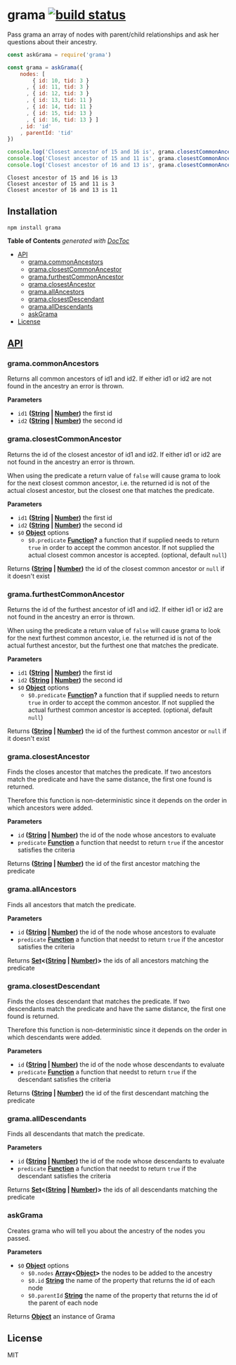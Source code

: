 # grama [![build status](https://secure.travis-ci.org/nodesource/grama.png?branch=master)](http://travis-ci.org/nodesource/grama)

Pass grama an array of nodes with parent/child relationships and ask her questions about their ancestry.

```js
const askGrama = require('grama')

const grama = askGrama({
    nodes: [
        { id: 10, tid: 3 }
      , { id: 11, tid: 3 }
      , { id: 12, tid: 3 }
      , { id: 13, tid: 11 }
      , { id: 14, tid: 11 }
      , { id: 15, tid: 13 }
      , { id: 16, tid: 13 } ]
    , id: 'id'
    , parentId: 'tid'
})

console.log('Closest ancestor of 15 and 16 is', grama.closestCommonAncestor(15, 16))
console.log('Closest ancestor of 15 and 11 is', grama.closestCommonAncestor(15, 11))
console.log('Closest ancestor of 16 and 13 is', grama.closestCommonAncestor(16, 13))
```

    Closest ancestor of 15 and 16 is 13
    Closest ancestor of 15 and 11 is 3
    Closest ancestor of 16 and 13 is 11

## Installation

    npm install grama

<!-- START doctoc generated TOC please keep comment here to allow auto update -->
<!-- DON'T EDIT THIS SECTION, INSTEAD RE-RUN doctoc TO UPDATE -->
**Table of Contents**  *generated with [DocToc](https://github.com/thlorenz/doctoc)*

- [API](#api)
  - [grama.commonAncestors](#gramacommonancestors)
  - [grama.closestCommonAncestor](#gramaclosestcommonancestor)
  - [grama.furthestCommonAncestor](#gramafurthestcommonancestor)
  - [grama.closestAncestor](#gramaclosestancestor)
  - [grama.allAncestors](#gramaallancestors)
  - [grama.closestDescendant](#gramaclosestdescendant)
  - [grama.allDescendants](#gramaalldescendants)
  - [askGrama](#askgrama)
- [License](#license)

<!-- END doctoc generated TOC please keep comment here to allow auto update -->

## [API](https://nodesource.github.io/grama)

<!-- Generated by documentation.js. Update this documentation by updating the source code. -->

### grama.commonAncestors

Returns all common ancestors of id1 and id2.
If either id1 or id2 are not found in the ancestry an error is thrown.

**Parameters**

-   `id1` **([String](https://developer.mozilla.org/en-US/docs/Web/JavaScript/Reference/Global_Objects/String) \| [Number](https://developer.mozilla.org/en-US/docs/Web/JavaScript/Reference/Global_Objects/Number))** the first id
-   `id2` **([String](https://developer.mozilla.org/en-US/docs/Web/JavaScript/Reference/Global_Objects/String) \| [Number](https://developer.mozilla.org/en-US/docs/Web/JavaScript/Reference/Global_Objects/Number))** the second id

### grama.closestCommonAncestor

Returns the id of the closest ancestor of id1 and id2.
If either id1 or id2 are not found in the ancestry an error is thrown.

When using the predicate a return value of `false` will cause grama to look
for the next closest common ancestor, i.e. the returned id is not of the actual
closest ancestor, but the closest one that matches the predicate.

**Parameters**

-   `id1` **([String](https://developer.mozilla.org/en-US/docs/Web/JavaScript/Reference/Global_Objects/String) \| [Number](https://developer.mozilla.org/en-US/docs/Web/JavaScript/Reference/Global_Objects/Number))** the first id
-   `id2` **([String](https://developer.mozilla.org/en-US/docs/Web/JavaScript/Reference/Global_Objects/String) \| [Number](https://developer.mozilla.org/en-US/docs/Web/JavaScript/Reference/Global_Objects/Number))** the second id
-   `$0` **[Object](https://developer.mozilla.org/en-US/docs/Web/JavaScript/Reference/Global_Objects/Object)** options
    -   `$0.predicate` **[Function](https://developer.mozilla.org/en-US/docs/Web/JavaScript/Reference/Statements/function)?** a function that if supplied needs to
         return `true` in order to accept the common ancestor.
         If not supplied the actual closest common ancestor is accepted. (optional, default `null`)

Returns **([String](https://developer.mozilla.org/en-US/docs/Web/JavaScript/Reference/Global_Objects/String) \| [Number](https://developer.mozilla.org/en-US/docs/Web/JavaScript/Reference/Global_Objects/Number))** the id of the closest common ancestor or `null` if it doesn't exist

### grama.furthestCommonAncestor

Returns the id of the furthest ancestor of id1 and id2.
If either id1 or id2 are not found in the ancestry an error is thrown.

When using the predicate a return value of `false` will cause grama to look
for the next furthest common ancestor, i.e. the returned id is not of the actual
furthest ancestor, but the furthest one that matches the predicate.

**Parameters**

-   `id1` **([String](https://developer.mozilla.org/en-US/docs/Web/JavaScript/Reference/Global_Objects/String) \| [Number](https://developer.mozilla.org/en-US/docs/Web/JavaScript/Reference/Global_Objects/Number))** the first id
-   `id2` **([String](https://developer.mozilla.org/en-US/docs/Web/JavaScript/Reference/Global_Objects/String) \| [Number](https://developer.mozilla.org/en-US/docs/Web/JavaScript/Reference/Global_Objects/Number))** the second id
-   `$0` **[Object](https://developer.mozilla.org/en-US/docs/Web/JavaScript/Reference/Global_Objects/Object)** options
    -   `$0.predicate` **[Function](https://developer.mozilla.org/en-US/docs/Web/JavaScript/Reference/Statements/function)?** a function that if supplied needs to
         return `true` in order to accept the common ancestor.
         If not supplied the actual furthest common ancestor is accepted. (optional, default `null`)

Returns **([String](https://developer.mozilla.org/en-US/docs/Web/JavaScript/Reference/Global_Objects/String) \| [Number](https://developer.mozilla.org/en-US/docs/Web/JavaScript/Reference/Global_Objects/Number))** the id of the furthest common ancestor or `null` if it doesn't exist

### grama.closestAncestor

Finds the closes ancestor that matches the predicate.
If two ancestors match the predicate and have the same distance, the
first one found is returned.

Therefore this function is non-deterministic since it depends on the order
in which ancestors were added.

**Parameters**

-   `id` **([String](https://developer.mozilla.org/en-US/docs/Web/JavaScript/Reference/Global_Objects/String) \| [Number](https://developer.mozilla.org/en-US/docs/Web/JavaScript/Reference/Global_Objects/Number))** the id of the node whose ancestors to evaluate
-   `predicate` **[Function](https://developer.mozilla.org/en-US/docs/Web/JavaScript/Reference/Statements/function)** a function that needst to return `true` if the
    ancestor satisfies the criteria

Returns **([String](https://developer.mozilla.org/en-US/docs/Web/JavaScript/Reference/Global_Objects/String) \| [Number](https://developer.mozilla.org/en-US/docs/Web/JavaScript/Reference/Global_Objects/Number))** the id of the first ancestor matching the predicate

### grama.allAncestors

Finds all ancestors that match the predicate.

**Parameters**

-   `id` **([String](https://developer.mozilla.org/en-US/docs/Web/JavaScript/Reference/Global_Objects/String) \| [Number](https://developer.mozilla.org/en-US/docs/Web/JavaScript/Reference/Global_Objects/Number))** the id of the node whose ancestors to evaluate
-   `predicate` **[Function](https://developer.mozilla.org/en-US/docs/Web/JavaScript/Reference/Statements/function)** a function that needst to return `true` if the
    ancestor satisfies the criteria

Returns **[Set](https://developer.mozilla.org/en-US/docs/Web/JavaScript/Reference/Global_Objects/Set)&lt;([String](https://developer.mozilla.org/en-US/docs/Web/JavaScript/Reference/Global_Objects/String) \| [Number](https://developer.mozilla.org/en-US/docs/Web/JavaScript/Reference/Global_Objects/Number))>** the ids of all ancestors matching the predicate

### grama.closestDescendant

Finds the closes descendant that matches the predicate.
If two descendants match the predicate and have the same distance, the
first one found is returned.

Therefore this function is non-deterministic since it depends on the order
in which descendants were added.

**Parameters**

-   `id` **([String](https://developer.mozilla.org/en-US/docs/Web/JavaScript/Reference/Global_Objects/String) \| [Number](https://developer.mozilla.org/en-US/docs/Web/JavaScript/Reference/Global_Objects/Number))** the id of the node whose descendants to evaluate
-   `predicate` **[Function](https://developer.mozilla.org/en-US/docs/Web/JavaScript/Reference/Statements/function)** a function that needst to return `true` if the
    descendant satisfies the criteria

Returns **([String](https://developer.mozilla.org/en-US/docs/Web/JavaScript/Reference/Global_Objects/String) \| [Number](https://developer.mozilla.org/en-US/docs/Web/JavaScript/Reference/Global_Objects/Number))** the id of the first descendant matching the predicate

### grama.allDescendants

Finds all descendants that match the predicate.

**Parameters**

-   `id` **([String](https://developer.mozilla.org/en-US/docs/Web/JavaScript/Reference/Global_Objects/String) \| [Number](https://developer.mozilla.org/en-US/docs/Web/JavaScript/Reference/Global_Objects/Number))** the id of the node whose descendants to evaluate
-   `predicate` **[Function](https://developer.mozilla.org/en-US/docs/Web/JavaScript/Reference/Statements/function)** a function that needst to return `true` if the
    descendant satisfies the criteria

Returns **[Set](https://developer.mozilla.org/en-US/docs/Web/JavaScript/Reference/Global_Objects/Set)&lt;([String](https://developer.mozilla.org/en-US/docs/Web/JavaScript/Reference/Global_Objects/String) \| [Number](https://developer.mozilla.org/en-US/docs/Web/JavaScript/Reference/Global_Objects/Number))>** the ids of all descendants matching the predicate

### askGrama

Creates grama who will tell you about the ancestry of the nodes you passed.

**Parameters**

-   `$0` **[Object](https://developer.mozilla.org/en-US/docs/Web/JavaScript/Reference/Global_Objects/Object)** options
    -   `$0.nodes` **[Array](https://developer.mozilla.org/en-US/docs/Web/JavaScript/Reference/Global_Objects/Array)&lt;[Object](https://developer.mozilla.org/en-US/docs/Web/JavaScript/Reference/Global_Objects/Object)>** the nodes to be added to the ancestry
    -   `$0.id` **[String](https://developer.mozilla.org/en-US/docs/Web/JavaScript/Reference/Global_Objects/String)** the name of the property that returns the id of each node
    -   `$0.parentId` **[String](https://developer.mozilla.org/en-US/docs/Web/JavaScript/Reference/Global_Objects/String)** the name of the property that returns the id of the parent of each node

Returns **[Object](https://developer.mozilla.org/en-US/docs/Web/JavaScript/Reference/Global_Objects/Object)** an instance of Grama

## License

MIT
